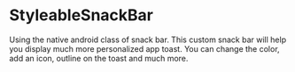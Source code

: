 # StyleableSnackBar
Using the native android class of snack bar. This custom snack bar will help you display much more personalized app toast. You can change the color, add an icon, outline on the toast and much more.

